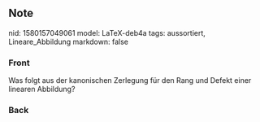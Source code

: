 ## Note
nid: 1580157049061
model: LaTeX-deb4a
tags: aussortiert, Lineare_Abbildung
markdown: false

### Front
Was folgt aus der kanonischen Zerlegung für den Rang und Defekt einer linearen Abbildung?

### Back

